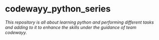 # codewayy_python_series
*This repository is all about learning python and performing different tasks and adding to it to enhance the skills under the guidance of team codewayy.*
